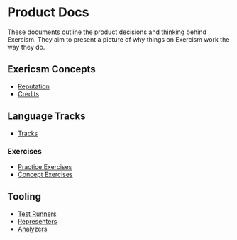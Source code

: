 # Product Docs

These documents outline the product decisions and thinking behind Exercism. 
They aim to present a picture of why things on Exercism work the way they do.

## Exericsm Concepts
- [Reputation](./reputation.md)
- [Credits](./credits.md)

## Language Tracks
- [Tracks](./tracks.md)

### Exercises
- [Practice Exercises](./practice-exercises.md)
- [Concept Exercises](./concept-exercises.md)

## Tooling

- [Test Runners](./test-runners.md)
- [Representers](./representers.md)
- [Analyzers](./analyzers.md)
